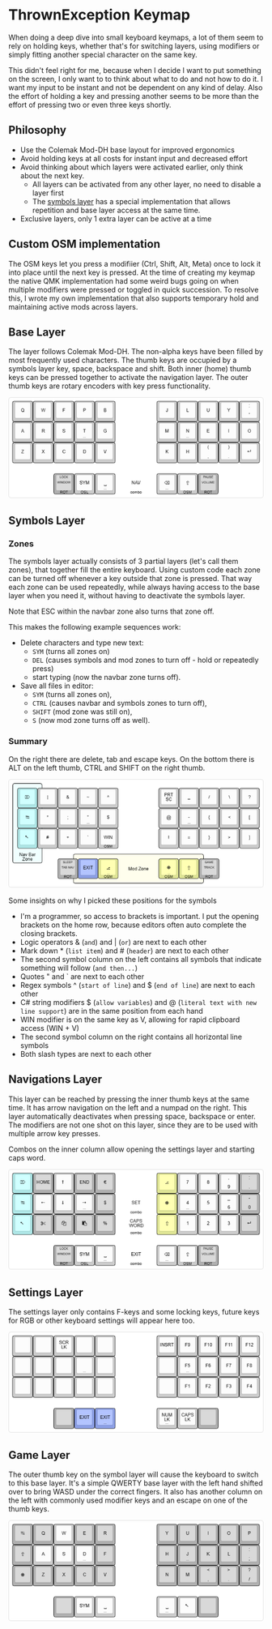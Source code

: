 # ThrownException Keymap
When doing a deep dive into small keyboard keymaps, a lot of them seem to rely on holding keys, whether that's for switching layers, using modifiers or simply fitting another special character on the same key. 

This didn't feel right for me, because when I decide I want to put something on the screen, I only want to to think about what to do and not how to do it. I want my input to be instant and not be dependent on any kind of delay. Also the effort of holding a key and pressing another seems to be more than the effort of pressing two or even three keys shortly.

## Philosophy
* Use the Colemak Mod-DH base layout for improved ergonomics
* Avoid holding keys at all costs for instant input and decreased effort
* Avoid thinking about which layers were activated earlier, only think about the next key.
  * All layers can be activated from any other layer, no need to disable a layer first
  * The [symbols layer](#symbols-layer) has a special implementation that allows repetition and base layer access at the same time. 
* Exclusive layers, only 1 extra layer can be active at a time

## Custom OSM implementation
The OSM keys let you press a modifiier (Ctrl, Shift, Alt, Meta) once to lock it into place until the next key is pressed. At the time of creating my keymap the native QMK implementation had some weird bugs going on when multiple modifiers were pressed or toggled in quick succession. To resolve this, I wrote my own implementation that also supports temporary hold and maintaining active mods across layers.

## Base Layer
The layer follows Colemak Mod-DH. The non-alpha keys have been filled by most frequently used characters. The thumb keys are occupied by a symbols layer key, space, backspace and shift. Both inner (home) thumb keys can be pressed together to activate the navigation layer. The outer thumb keys are rotary encoders with key press functionality.

![Base Layer](assets/keymap/base-layer.png)

## Symbols Layer

### Zones
The symbols layer actually consists of 3 partial layers (let's call them zones), that together fill the entire keyboard. Using custom code each zone can be turned off whenever a key outside that zone is pressed. That way each zone can be used repeatedly, while always having access to the base layer when you need it, without having to deactivate the symbols layer.

Note that ESC within the navbar zone also turns that zone off.

This makes the following example sequences work:
* Delete characters and type new text:
  * `SYM` (turns all zones on)
  * `DEL` (causes symbols and mod zones to turn off - hold or repeatedly press)
  * start typing (now the navbar zone turns off).
* Save all files in editor:
  * `SYM` (turns all zones on),
  * `CTRL` (causes navbar and symbols zones to turn off),
  * `SHIFT` (mod zone was still on),
  * `S` (now mod zone turns off as well).

### Summary
On the right there are delete, tab and escape keys. On the bottom there is ALT on the left thumb, CTRL and SHIFT on the right thumb.

![Symbols Layer](assets/keymap/symbols-layer.png)

Some insights on why I picked these positions for the symbols
* I'm a programmer, so access to brackets is important. I put the opening brackets on the home row, because editors often auto complete the closing brackets.
* Logic operators & (`and`) and | (`or`) are next to each other
* Mark down \* (`list item`) and # (`header`) are next to each other
* The second symbol column on the left contains all symbols that indicate something will follow (`and then...`)
* Quotes " and ` are next to each other
* Regex symbols ^ (`start of line`) and $ (`end of line`) are next to each other
* C# string modifiers $ (`allow variables`) and @ (`literal text with new line support`) are in the same position from each hand
* WIN modifier is on the same key as V, allowing for rapid clipboard access (WIN + V)
* The second symbol column on the right contains all horizontal line symbols
* Both slash types are next to each other

## Navigations Layer
This layer can be reached by pressing the inner thumb keys at the same time. It has arrow navigation on the left and a numpad on the right. This layer automatically deactivates when pressing space, backspace or enter. The modifiers are not one shot on this layer, since they are to be used with multiple arrow key presses.

Combos on the inner column allow opening the settings layer and starting caps word.

![Nav Layer](assets/keymap/nav-layer.png)

## Settings Layer
The settings layer only contains F-keys and some locking keys, future keys for RGB or other keyboard settings will appear here too.

![Settings Layer](assets/keymap/settings-layer.png)

## Game Layer
The outer thumb key on the symbol layer will cause the keyboard to switch to this base layer. It's a simple QWERTY base layer with the left hand shifted over to bring WASD under the correct fingers. It also has another column on the left with commonly used modifier keys and an escape on one of the thumb keys.

![Game Layer](assets/keymap/game-layer.png)